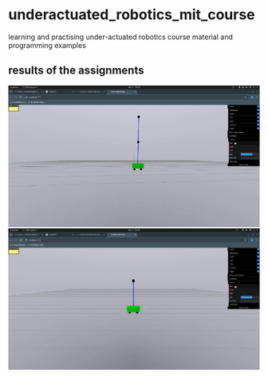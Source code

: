 # underactuated_robotics_mit_course
learning and practising under-actuated robotics course material and programming examples

## results of the assignments
<img src="result_plots/gifs/LQR_cartpole_double.gif" alt="lqr cartpole double" width="800"/>
<img src="result_plots/gifs/LQR_cartpole_single.gif" alt="lqr cartpole single" width="800"/>
